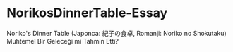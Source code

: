 # NorikosDinnerTable-Essay
Noriko's Dinner Table (Japonca: 紀子の食卓, Romanji: Noriko no Shokutaku) Muhtemel Bir Geleceği mi Tahmin Etti?
